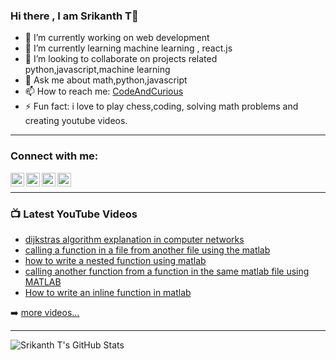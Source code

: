 ### Hi there , I am Srikanth T👋

<!--
**srikantht123/srikantht123** is a ✨ _special_ ✨ repository because its `README.md` (this file) appears on your GitHub profile.

Here are some ideas to get you started:

- 🔭 I’m currently working on ...
- 🌱 I’m currently learning ...
- 👯 I’m looking to collaborate on ...
- 🤔 I’m looking for help with ...
- 💬 Ask me about ...
- 📫 How to reach me: ...
- 😄 Pronouns: ...
- ⚡ Fun fact: ...
-->

- 🔭 I’m currently working on web development
- 🌱 I’m currently learning machine learning , react.js 
- 👯 I’m looking to collaborate on projects related python,javascript,machine learning
- 💬 Ask me about math,python,javascript
- 📫 How to reach me: [CodeAndCurious](https://twitter.com/CodeAndCurious)
- ⚡ Fun fact: i love to play chess,coding, solving math problems and creating youtube videos.

---

### Connect with me:

[<img align="left" alt="CodeAndCurious | YouTube" width="22px" src="https://cdn.jsdelivr.net/npm/simple-icons@v3/icons/youtube.svg" />][youtube]
[<img align="left" alt="CodeAndCurious | TwitterCodeAndCurious" width="22px" src="https://cdn.jsdelivr.net/npm/simple-icons@v3/icons/twitter.svg" />][twitter]
[<img align="left" alt="CodeAndCurious | LinkedIn" width="22px" src="https://cdn.jsdelivr.net/npm/simple-icons@v3/icons/linkedin.svg" />][linkedin]
[<img align="left" alt="CodeAndCurious | Instagram" width="22px" src="https://cdn.jsdelivr.net/npm/simple-icons@v3/icons/instagram.svg" />][instagram]

<br />

---

### 📺 Latest YouTube Videos
<!-- YOUTUBE:START -->
- [dijkstras algorithm explanation in computer networks](https://www.youtube.com/watch?v=uC5GPNia4cA)
- [calling a function in a file from another file using the matlab](https://www.youtube.com/watch?v=a1ERMzeLi4I)
- [how to write a nested function using matlab](https://www.youtube.com/watch?v=D1EQny0NZcQ)
- [calling another function from a function in the same matlab file using MATLAB](https://www.youtube.com/watch?v=SdtIsqKK9lU)
- [How to write an inline function in matlab](https://www.youtube.com/watch?v=b8oG3CD2t7A)
<!-- YOUTUBE:END -->

➡️ [more videos...](https://www.youtube.com/channel/UCavnrcnSY0R9xguG-6t5VLw)


---

<img align="left" alt="Srikanth T's GitHub Stats" src="https://github-readme-stats.codestackr.vercel.app/api?username=srikantht123&show_icons=true&hide_border=true&count_private=true&theme=dark" />

<br />



[twitter]: https://twitter.com/CodeAndCurious
[youtube]: https://www.youtube.com/channel/UCavnrcnSY0R9xguG-6t5VLw
[instagram]: https://www.instagram.com/codeandcurious/
[linkedin]: https://www.linkedin.com/in/srikantht165/
